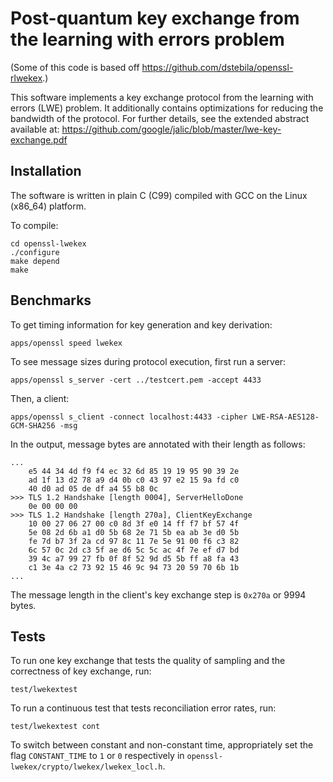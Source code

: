 Post-quantum key exchange from the learning with errors problem
===============================================================

(Some of this code is based off https://github.com/dstebila/openssl-rlwekex.)

This software implements a key exchange protocol from the learning with errors
(LWE) problem. It additionally contains optimizations for reducing the
bandwidth of the protocol. For further details, see the extended abstract
available at: https://github.com/google/jalic/blob/master/lwe-key-exchange.pdf

Installation
------------
The software is written in plain C (C99) compiled with GCC on the Linux
(x86\_64) platform.

To compile:
```
cd openssl-lwekex
./configure
make depend
make
```

Benchmarks
----------

To get timing information for key generation and key derivation:
```
apps/openssl speed lwekex
```

To see message sizes during protocol execution, first run a server:
```
apps/openssl s_server -cert ../testcert.pem -accept 4433
```

Then, a client:
```
apps/openssl s_client -connect localhost:4433 -cipher LWE-RSA-AES128-GCM-SHA256 -msg
```

In the output, message bytes are annotated with their length as follows:
```
...
    e5 44 34 4d f9 f4 ec 32 6d 85 19 19 95 90 39 2e
    ad 1f 13 d2 78 a9 d4 0b c0 43 97 e2 15 9a fd c0
    40 d0 ad 05 de df a4 55 b8 0c
>>> TLS 1.2 Handshake [length 0004], ServerHelloDone
    0e 00 00 00
>>> TLS 1.2 Handshake [length 270a], ClientKeyExchange
    10 00 27 06 27 00 c0 8d 3f e0 14 ff f7 bf 57 4f
    5e 08 2d 6b a1 d0 5b 68 2e 71 5b ea ab 3e d0 5b
    fe 7d b7 3f 2a cd 97 8c 11 7e 5e 91 00 f6 c3 82
    6c 57 0c 2d c3 5f ae d6 5c 5c ac 4f 7e ef d7 bd
    39 4c a7 99 27 fb 0f 8f 52 9d d5 5b ff a8 fa 43
    c1 3e 4a c2 73 92 15 46 9c 94 73 20 59 70 6b 1b
...
```
The message length in the client's key exchange step is `0x270a` or 9994 bytes.


Tests
-----
To run one key exchange that tests the quality of sampling and the correctness
of key exchange, run:
```
test/lwekextest
```

To run a continuous test that tests reconciliation error rates, run:
```
test/lwekextest cont
```

To switch between constant and non-constant time, appropriately set the flag
`CONSTANT_TIME` to `1` or `0` respectively in
`openssl-lwekex/crypto/lwekex/lwekex_locl.h`.
